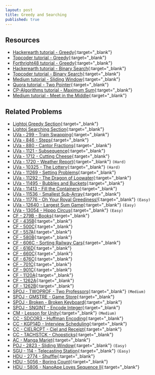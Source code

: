 ```yaml
---
layout: post
title: Greedy and Searching
published: true
---
```


## Resources

- [Hackerearth tutorial - Greedy](https://www.hackerearth.com/practice/algorithms/greedy/basics-of-greedy-algorithms/tutorial/){:target="_blank"}
- [Topcoder tutorial - Greedy](https://www.topcoder.com/community/competitive-programming/tutorials/greedy-is-good/){:target="_blank"}
- [Forthright48 tutorial - Greedy](https://forthright48-web.herokuapp.com/cpps/notes/intervalScheduling.md){:target="_blank"}
- [Hackerearth tutorial - Binary Search](https://www.hackerearth.com/practice/algorithms/searching/binary-search/tutorial/){:target="_blank"}
- [Topcoder tutorial - Binary Search](https://www.topcoder.com/community/competitive-programming/tutorials/binary-search){:target="_blank"}
- [Medium tutorial - Sliding Window](https://medium.com/@zengruiwang/sliding-window-technique-360d840d5740){:target="_blank"}
- [Quora tutorial - Two Pointer](https://www.quora.com/q/techparoksha/The-Two-Pointer-Algorithm){:target="_blank"}
- [CP-Algorithms tutorial - Maximum Sum](https://cp-algorithms.com/others/maximum_average_segment.html){:target="_blank"}
- [Medium tutorial - Meet in the Middle](https://medium.com/@sherlock_ed/programming-meet-in-the-middle-technique-5025dbc1c6b6){:target="_blank"}

## Related Problems

- [Lightoj Greedy Section](http://lightoj.com/volume_problemcategory.php?category=Greedy){:target="_blank"}
- [Lightoj Searching Section](http://lightoj.com/volume_problemcategory.php?main_category=Advanced%20Search%20Techniques){:target="_blank"}
- [UVa - 299 - Train Swapping](https://onlinejudge.org/external/2/299.pdf){:target="_blank"}
- [UVa - 846 - Steps](https://onlinejudge.org/external/8/846.pdf){:target="_blank"}
- [UVa - 880 - Cantor Fractions](https://onlinejudge.org/external/8/880.pdf){:target="_blank"}
- [UVa - 1121 - Subsequence](https://onlinejudge.org/external/11/1121.pdf){:target="_blank"}
- [UVa - 1712 - Cutting Cheese](https://onlinejudge.org/external/17/1712.pdf){:target="_blank"}
- [UVa - 1720 - Weather Report](https://onlinejudge.org/external/17/1720.pdf){:target="_blank"} `(Hard)`
- [UVa - 10325 - The Lottery](https://onlinejudge.org/external/103/10325.pdf){:target="_blank"} `(Hard)`
- [UVa - 11269 - Setting Problems](https://onlinejudge.org/external/112/11269.pdf){:target="_blank"}
- [UVa - 11292 - The Dragon of Loowater](https://onlinejudge.org/external/112/11292.pdf){:target="_blank"}
- [UVa - 11495 - Bubbles and Buckets](https://onlinejudge.org/external/114/11495.pdf){:target="_blank"}
- [UVa - 11413 - Fill the Containers](https://onlinejudge.org/external/114/11413.pdf){:target="_blank"}
- [UVa - 11536 - Smallest Sub-Array](https://vjudge.net/problem/UVA-11536/origin){:target="_blank"}
- [UVa - 11776 - Oh Your Royal Greediness!](https://onlinejudge.org/external/117/11776.pdf){:target="_blank"} `(Easy)`
- [UVa - 12640 - Largest Sum Game](https://onlinejudge.org/external/126/12640.pdff){:target="_blank"} `(Easy)`
- [UVa - 13054 - Hippo Circus](https://onlinejudge.org/external/130/13054.pdf){:target="_blank"} `(Easy)`
- [CF - 279B - Books](https://codeforces.com/problemset/problem/279/B){:target="_blank"}
- [CF - 435B](https://codeforces.com/problemset/problem/435/B){:target="_blank"}
- [CF - 500C](https://codeforces.com/problemset/problem/500/C){:target="_blank"}
- [CF - 557A](https://codeforces.com/problemset/problem/557/A){:target="_blank"}
- [CF - 580B](https://codeforces.com/problemset/problem/580/B){:target="_blank"}
- [CF - 606C - Sorting Railway Cars](https://codeforces.com/contest/606/problem/C){:target="_blank"}
- [CF - 616D](https://codeforces.com/problemset/problem/616/D){:target="_blank"}
- [CF - 660C](https://codeforces.com/problemset/problem/660/C){:target="_blank"}
- [CF - 676C](https://codeforces.com/problemset/problem/676/C){:target="_blank"}
- [CF - 701C](https://codeforces.com/problemset/problem/701/C){:target="_blank"}
- [CF - 901C](https://codeforces.com/problemset/problem/901/C){:target="_blank"}
- [CF - 1120A](https://codeforces.com/problemset/problem/1120/A){:target="_blank"}
- [CF - 1262A](https://codeforces.com/problemset/problem/1262/A){:target="_blank"}
- [CF - 1262B](https://codeforces.com/problemset/problem/1262/B){:target="_blank"}
- [SPOJ - TWOPROF - Two Professors](https://www.spoj.com/problems/TWOPROF/){:target="_blank"} `(Medium)`
- [SPOJ - GMSTRE - Game Store](https://www.spoj.com/problems/GMSTRE/en/){:target="_blank"}
- [SPOJ - Broken - Broken Keyboard](https://www.spoj.com/problems/BROKEN/en//){:target="_blank"}
- [SPOJ - SNGINT - Encode Integer](https://www.spoj.com/problems/SNGINT/en/){:target="_blank"}
- [CM - Lesson for Unity](https://algo.codemarshal.org/contests/subiupc-2015/problems/B){:target="_blank"} `(Medium)`
- [CC - SDCOR3 - Huffman Encoding](https://www.codechef.com/problems/SDCOR3){:target="_blank"}
- [CC - KGP14D - Interview Scheduling](https://www.codechef.com/problems/KGP14D){:target="_blank"}
- [CC - CIELRCPT - Ciel and Receipt](https://www.codechef.com/problems/CIELRCPT){:target="_blank"}
- [CC - TACHSTCK - Chopsticks](https://www.codechef.com/problems/TACHSTCK){:target="_blank"}
- [AC - Manga Marjet](https://atcoder.jp/contests/hitachi2020/tasks/hitachi2020_d){:target="_blank"}
- [POJ - 2823 - Sliding Window](http://poj.org/problem?id=2823){:target="_blank"} `(Easy)`
- [SGU - 114 - Telecasting Station](https://vjudge.net/problem/SGU-114){:target="_blank"} `(Easy)`
- [HDU - 2774 - Shuffle](http://acm.hdu.edu.cn/showproblem.php?pid=2774){:target="_blank"}
- [HDU - 5056 - Boring Count](http://acm.hdu.edu.cn/showproblem.php?pid=5056){:target="_blank"}
- [HDU - 5806 - NanoApe Loves Sequence Ⅱ](http://acm.hdu.edu.cn/showproblem.php?pid=5806){:target="_blank"}
